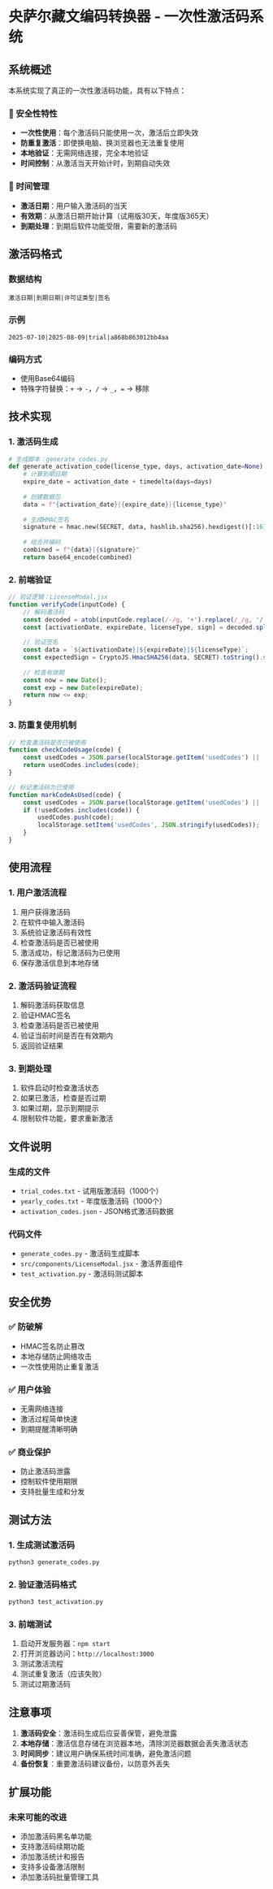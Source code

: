 # 央萨尔藏文编码转换器 - 一次性激活码系统

## 系统概述

本系统实现了真正的一次性激活码功能，具有以下特点：

### 🔐 安全性特性
- **一次性使用**：每个激活码只能使用一次，激活后立即失效
- **防重复激活**：即使换电脑、换浏览器也无法重复使用
- **本地验证**：无需网络连接，完全本地验证
- **时间控制**：从激活当天开始计时，到期自动失效

### 📅 时间管理
- **激活日期**：用户输入激活码的当天
- **有效期**：从激活日期开始计算（试用版30天，年度版365天）
- **到期处理**：到期后软件功能受限，需要新的激活码

## 激活码格式

### 数据结构
```
激活日期|到期日期|许可证类型|签名
```

### 示例
```
2025-07-10|2025-08-09|trial|a868b863012bb4aa
```

### 编码方式
- 使用Base64编码
- 特殊字符替换：`+` → `-`，`/` → `_`，`=` → 移除

## 技术实现

### 1. 激活码生成
```python
# 生成脚本：generate_codes.py
def generate_activation_code(license_type, days, activation_date=None):
    # 计算到期日期
    expire_date = activation_date + timedelta(days=days)
    
    # 创建数据包
    data = f"{activation_date}|{expire_date}|{license_type}"
    
    # 生成HMAC签名
    signature = hmac.new(SECRET, data, hashlib.sha256).hexdigest()[:16]
    
    # 组合并编码
    combined = f"{data}|{signature}"
    return base64_encode(combined)
```

### 2. 前端验证
```javascript
// 验证逻辑：LicenseModal.jsx
function verifyCode(inputCode) {
    // 解码激活码
    const decoded = atob(inputCode.replace(/-/g, '+').replace(/_/g, '/'));
    const [activationDate, expireDate, licenseType, sign] = decoded.split('|');
    
    // 验证签名
    const data = `${activationDate}|${expireDate}|${licenseType}`;
    const expectedSign = CryptoJS.HmacSHA256(data, SECRET).toString().slice(0, 16);
    
    // 检查有效期
    const now = new Date();
    const exp = new Date(expireDate);
    return now <= exp;
}
```

### 3. 防重复使用机制
```javascript
// 检查激活码是否已被使用
function checkCodeUsage(code) {
    const usedCodes = JSON.parse(localStorage.getItem('usedCodes') || '[]');
    return usedCodes.includes(code);
}

// 标记激活码为已使用
function markCodeAsUsed(code) {
    const usedCodes = JSON.parse(localStorage.getItem('usedCodes') || '[]');
    if (!usedCodes.includes(code)) {
        usedCodes.push(code);
        localStorage.setItem('usedCodes', JSON.stringify(usedCodes));
    }
}
```

## 使用流程

### 1. 用户激活流程
1. 用户获得激活码
2. 在软件中输入激活码
3. 系统验证激活码有效性
4. 检查激活码是否已被使用
5. 激活成功，标记激活码为已使用
6. 保存激活信息到本地存储

### 2. 激活码验证流程
1. 解码激活码获取信息
2. 验证HMAC签名
3. 检查激活码是否已被使用
4. 验证当前时间是否在有效期内
5. 返回验证结果

### 3. 到期处理
1. 软件启动时检查激活状态
2. 如果已激活，检查是否过期
3. 如果过期，显示到期提示
4. 限制软件功能，要求重新激活

## 文件说明

### 生成的文件
- `trial_codes.txt` - 试用版激活码（1000个）
- `yearly_codes.txt` - 年度版激活码（1000个）
- `activation_codes.json` - JSON格式激活码数据

### 代码文件
- `generate_codes.py` - 激活码生成脚本
- `src/components/LicenseModal.jsx` - 激活界面组件
- `test_activation.py` - 激活码测试脚本

## 安全优势

### ✅ 防破解
- HMAC签名防止篡改
- 本地存储防止网络攻击
- 一次性使用防止重复激活

### ✅ 用户体验
- 无需网络连接
- 激活过程简单快速
- 到期提醒清晰明确

### ✅ 商业保护
- 防止激活码泄露
- 控制软件使用期限
- 支持批量生成和分发

## 测试方法

### 1. 生成测试激活码
```bash
python3 generate_codes.py
```

### 2. 验证激活码格式
```bash
python3 test_activation.py
```

### 3. 前端测试
1. 启动开发服务器：`npm start`
2. 打开浏览器访问：`http://localhost:3000`
3. 测试激活流程
4. 测试重复激活（应该失败）
5. 测试过期激活码

## 注意事项

1. **激活码安全**：激活码生成后应妥善保管，避免泄露
2. **本地存储**：激活信息存储在浏览器本地，清除浏览器数据会丢失激活状态
3. **时间同步**：建议用户确保系统时间准确，避免激活问题
4. **备份恢复**：重要激活码建议备份，以防意外丢失

## 扩展功能

### 未来可能的改进
- 添加激活码黑名单功能
- 支持激活码续期功能
- 添加激活统计和报告
- 支持多设备激活限制
- 添加激活码批量管理工具 